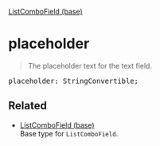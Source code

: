 [ListComboField (base)](ListComboField_base.md)

# placeholder

> The placeholder text for the text field.

<pre class="docgen_signature">placeholder: StringConvertible;</pre>

## Related

- [<!--{ref:type}-->ListComboField (base)](ListComboField_base.md) \
    Base type for `ListComboField`.
